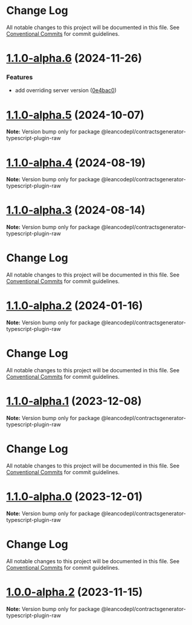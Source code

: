# Change Log

All notable changes to this project will be documented in this file.
See [Conventional Commits](https://conventionalcommits.org) for commit guidelines.

# [1.1.0-alpha.6](https://github.com/leancodepl/contractsgenerator-typescript/compare/v1.1.0-alpha.5...v1.1.0-alpha.6) (2024-11-26)


### Features

* add overriding server version ([0e4bac0](https://github.com/leancodepl/contractsgenerator-typescript/commit/0e4bac0b9648dc46482fec8a98302b6fa5ec8915))





# [1.1.0-alpha.5](https://github.com/leancodepl/contractsgenerator-typescript/compare/v1.1.0-alpha.4...v1.1.0-alpha.5) (2024-10-07)

**Note:** Version bump only for package @leancodepl/contractsgenerator-typescript-plugin-raw





# [1.1.0-alpha.4](https://github.com/leancodepl/contractsgenerator-typescript/compare/v1.1.0-alpha.3...v1.1.0-alpha.4) (2024-08-19)

**Note:** Version bump only for package @leancodepl/contractsgenerator-typescript-plugin-raw





# [1.1.0-alpha.3](https://github.com/leancodepl/contractsgenerator-typescript/compare/v1.1.0-alpha.2...v1.1.0-alpha.3) (2024-08-14)

**Note:** Version bump only for package @leancodepl/contractsgenerator-typescript-plugin-raw





# Change Log

All notable changes to this project will be documented in this file. See
[Conventional Commits](https://conventionalcommits.org) for commit guidelines.

# [1.1.0-alpha.2](https://github.com/leancodepl/contractsgenerator-typescript/compare/v1.1.0-alpha.1...v1.1.0-alpha.2) (2024-01-16)

**Note:** Version bump only for package @leancodepl/contractsgenerator-typescript-plugin-raw

# Change Log

All notable changes to this project will be documented in this file. See
[Conventional Commits](https://conventionalcommits.org) for commit guidelines.

# [1.1.0-alpha.1](https://github.com/leancodepl/contractsgenerator-typescript/compare/v1.1.0-alpha.0...v1.1.0-alpha.1) (2023-12-08)

**Note:** Version bump only for package @leancodepl/contractsgenerator-typescript-plugin-raw

# Change Log

All notable changes to this project will be documented in this file. See
[Conventional Commits](https://conventionalcommits.org) for commit guidelines.

# [1.1.0-alpha.0](https://github.com/leancodepl/contractsgenerator-typescript/compare/v1.0.0-alpha.2...v1.1.0-alpha.0) (2023-12-01)

**Note:** Version bump only for package @leancodepl/contractsgenerator-typescript-plugin-raw

# Change Log

All notable changes to this project will be documented in this file. See
[Conventional Commits](https://conventionalcommits.org) for commit guidelines.

# [1.0.0-alpha.2](https://github.com/leancodepl/contractsgenerator-typescript/compare/v1.0.0-alpha.1...v1.0.0-alpha.2) (2023-11-15)

**Note:** Version bump only for package @leancodepl/contractsgenerator-typescript-plugin-raw
